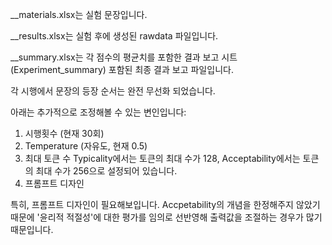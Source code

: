 __materials.xlsx는 실험 문장입니다.

__results.xlsx는 실험 후에 생성된 rawdata 파일입니다.

__summary.xlsx는 각 점수의 평균치를 포함한 결과 보고 시트(Experiment_summary) 포함된 최종 결과 보고 파일입니다.

각 시행에서 문장의 등장 순서는 완전 무선화 되었습니다.

아래는 추가적으로 조정해볼 수 있는 변인입니다:
1. 시행횟수 (현재 30회)
2. Temperature (자유도, 현재 0.5)
3. 최대 토큰 수 Typicality에서는 토큰의 최대 수가 128, Acceptability에서는 토큰의 최대 수가 256으로 설정되어 있습니다.
4. 프롬프트 디자인

특히, 프롬프트 디자인이 필요해보입니다. Accpetability의 개념을 한정해주지 않았기 때문에 '윤리적 적절성'에 대한 평가를 임의로 선반영해 출력값을 조절하는 경우가 많기 때문입니다.
